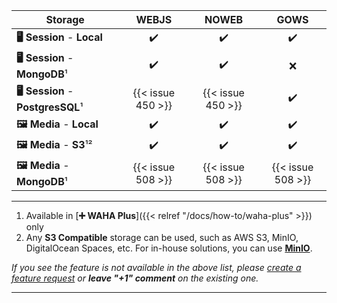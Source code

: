 | Storage                            |       WEBJS       |       NOWEB       |       GOWS        |
|------------------------------------|:-----------------:|:-----------------:|:-----------------:|
| **🖥️ Session** - **Local**        |        ✔️         |        ✔️         |        ✔️         |
| **🖥️ Session** - **MongoDB**¹     |        ✔️         |        ✔️         |         ❌         |
| **🖥️ Session** - **PostgresSQL**¹ | {{< issue 450 >}} | {{< issue 450 >}} |        ✔️         |
| **🖼️ Media** - **Local**          |        ✔️         |        ✔️         |        ✔️         |
| **🖼️ Media** - **S3**¹²           |        ✔️         |        ✔️         |        ✔️         |
| **🖼️ Media** - **MongoDB**¹       | {{< issue 508 >}} | {{< issue 508 >}} | {{< issue 508 >}} |



****
1. Available in
[**➕ WAHA Plus**]({{< relref "/docs/how-to/waha-plus" >}}) 
only
2. Any **S3 Compatible** storage can be used, such as AWS S3, MinIO, DigitalOcean Spaces, etc. For in-house solutions, you can use [**MinIO**](https://min.io/).

_If you see the feature is not available in the above list, please [create a feature request](https://github.com/devlikeapro/waha/issues/new/choose) or **leave "+1" comment** on the existing one._
****
